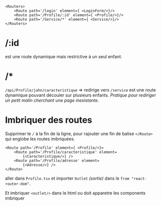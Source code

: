```tsx
<Routers>
	<Route path='/login' element={ <LoginForm/>}/>
	<Route path='/Profile/:id' element={ <Profile/>}/>
	<Route path='/Service/*' element={ <Service/>}/>
</Routers>
```
# /:id
est une route dynamique mais restrictive à un seul enfant.

# /*
`/api/Profile/jahn/caracteristique` => redirige vers `/service`
est une route dynamique pouvant découler sur plusieurs enfants.
*Pratique pour rediriger un petit malin cherchant une page inexistante.*

# Imbriquer des routes

Supprimer le `/` à la fin de la ligne, pour rajouter une fin de balise `</Route>` qui englobe les routes imbriquées.
```tsx
<Route path='/Profile' element={ <Profile/>}>
	<Route path='/Profile/caracteristique' element=
		{<Caracteristique/>} />
	<Route path='/Profile/adresse' element=
		{<Adresse/>} />
</Route>

```

aller dans `Profile.tsx` et importer `Outlet` *(sortie)* dans le `from "react-router-dom"`.

Et imbriquer `<outlet/>` dans le html ou doit apparetre les components imbriquer